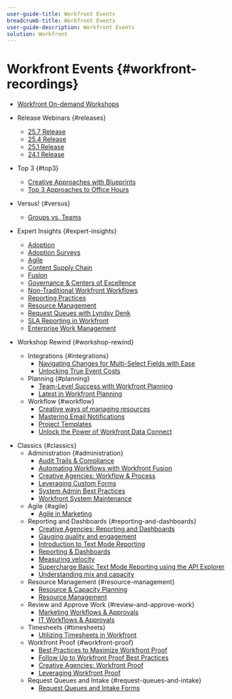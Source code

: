 ```yaml
---
user-guide-title: Workfront Events
breadcrumb-title: Workfront Events
user-guide-description: Workfront Events
solution: Workfront
---
```


# Workfront Events {#workfront-recordings}

+ [Workfront On-demand Workshops](overview.md)

+ Release Webinars {#releases}
  + [25.7 Release](releases/25-7-release-webinar.md)
  + [25.4 Release](releases/25-4-release-webinar.md)
  + [25.1 Release](releases/25-1-release-webinar.md)
  + [24.1 Release](releases/24-1-release-webinar.md)
+ Top 3 {#top3}
  + [Creative Approaches with Blueprints](top3/blueprints.md)
  + [Top 3 Approaches to Office Hours](top3/office-hours.md)
+ Versus! {#versus}
  + [Groups vs. Teams](versus/groups-vs-teams.md)
+ Expert Insights {#expert-insights}
  + [Adoption](expert-insights/adoption.md)
  + [Adoption Surveys](expert-insights/adoption-surveys.md)
  + [Agile](expert-insights/agile.md)
  + [Content Supply Chain](expert-insights/content-supply-chain.md)
  + [Fusion](expert-insights/fusion.md)
  + [Governance & Centers of Excellence](expert-insights/centers-of-excellence.md)
  + [Non-Traditional Workfront Workflows](expert-insights/non-traditional-workfront-workflows.md)
  + [Reporting Practices](expert-insights/reporting-practices.md)
  + [Resource Management ](expert-insights/resource-management.md)
  + [Request Queues with Lyndsy Denk](expert-insights/request-queues.md)
  + [SLA Reporting in Workfront](expert-insights/sla-reporting.md)
  + [Enterprise Work Management](expert-insights/enterprise-work-management.md)
+ Workshop Rewind {#workshop-rewind}
  + Integrations {#integrations}
      + [Navigating Changes for Multi-Select Fields with Ease](workshop-rewind/integrations/mulit-select-fields.md)
      + [Unlocking True Event Costs](workshop-rewind/integrations/event-costs.md)
  + Planning {#planning}
      + [Team-Level Success with Workfront Planning](workshop-rewind/planning/team-success-workfront-planning.md)
      + [Latest in Workfront Planning](workshop-rewind/planning/workfront-planning.md)
  + Workflow {#workflow}
      + [Creative ways of managing resources](classics/creative-ways-of-managing-resources.md)
      + [Mastering Email Notifications](workshop-rewind/workflow/email-notifications.md)
      + [Project Templates](workshop-rewind/workflow/project-templates.md)
      + [Unlock the Power of Workfront Data Connect](workshop-rewind/workflow/data-connect.md)

<!--  + Planning {#planning}
  + Integrations {#integrations}
-->

+ Classics {#classics}
  + Administration {#administration}
    + [Audit Trails & Compliance](user-groups/audit-trails-and-compliance.md)
    + [Automating Workflows with Workfront Fusion](user-groups/automating-workflows-with-workfront-fusion.md)
    + [Creative Agencies: Workflow & Process](user-groups/creative-agencies-workflows-and-process.md)
    + [Leveraging Custom Forms](user-groups/leveraging-custom-forms.md)
    + [System Admin Best Practices](user-groups/system-admin-best-practices.md)
    + [Workfront System Maintenance](user-groups/workfront-system-maintenance.md)
  + Agile {#agile}
    + [Agile in Marketing](user-groups/agile-in-marketing.md)
  + Reporting and Dashboards {#reporting-and-dashboards}
    + [Creative Agencies: Reporting and Dashboards](user-groups/creative-agencies-reporting-and-dashboards.md)
    + [Gauging quality and engagement](classics/gauging-quality-and-engagement.md)
    + [Introduction to Text Mode Reporting](classics/introduction-to-text-mode-reporting.md)
    + [Reporting & Dashboards](user-groups/reporting-and-dashboards.md)
    + [Measuring velocity](classics/measuring-velocity.md)
    + [Supercharge Basic Text Mode Reporting using the API Explorer](classics/supercharge-basic-text-mode-reporting-using-the-api-explorer.md)
    + [Understanding mix and capacity](classics/understanding-mix-and-capacity.md)
  + Resource Management {#resource-management}
    + [Resource & Capacity Planning](user-groups/resource-and-capacity-planning.md)
    + [Resource Management](user-groups/resource-management.md)
  + Review and Approve Work {#review-and-approve-work}
    + [Marketing Workflows & Approvals](user-groups/marketing-workflows-and-approvals.md)
    + [IT Workflows & Approvals](user-groups/it-workflows-and-approvals.md)
  + Timesheets {#timesheets}
    + [Utilizing Timesheets in Workfront](user-groups/utilizing-timesheets-in-workfront.md)
  + Workfront Proof {#workfront-proof}
    + [Best Practices to Maximize Workfront Proof](classics/best-practices-to-maximize-workfront-proof.md)
    + [Follow Up to Workfront Proof Best Practices](classics/follow-up-to-workfront-proof-best-practices.md)
    + [Creative Agencies: Workfront Proof](user-groups/creative-agencies-workfront-proof.md)
    + [Leveraging Workfront Proof](user-groups/leveraging-workfront-proof.md)
  + Request Queues and Intake {#request-queues-and-intake}
    + [Request Queues and Intake Forms](user-groups/request-queues-and-intake-forms.md)



